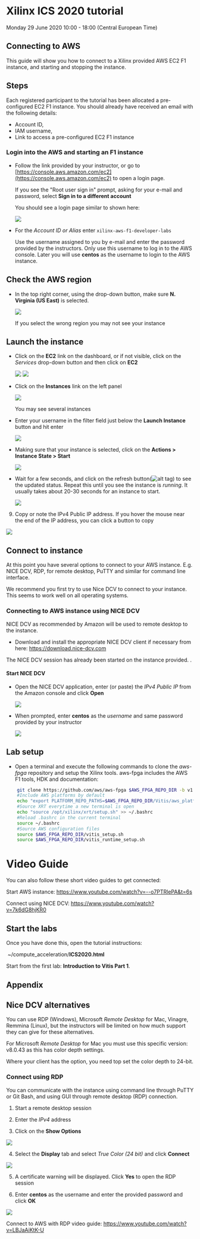 # Xilinx ICS 2020 tutorial

Monday 29 June 2020 10:00 - 18:00 (Central European Time)

## Connecting to AWS

This  guide will show you how to connect to a Xilinx provided AWS EC2 F1 instance, and starting and stopping the instance. 

## Steps
Each registered participant to the tutorial has been allocated a pre-configured EC2 F1 instance. You should already have received an email with the following details:  

- Account ID,
- IAM username,
- Link to access a pre-configured EC2 F1 instance

### Login into the AWS and starting an F1 instance

* Follow the link provided by your instructor, or go to [https://console.aws.amazon.com/ec2](https://console.aws.amazon.com/ec2) to open a login page.

  If you see the "Root user sign in" prompt, asking for your e-mail and password, select **Sign in to a different account**

  You should see a login page similar to shown here:

  ![](images/connecting_lab/FigConnectingLab-1.png)

* For the *Account ID or Alias* enter `xilinx-aws-f1-developer-labs`  

  Use the username assigned to you by e-mail and enter the password provided by the instructors. Only use this username to log in to the AWS console. Later you will use **centos** as the username to login to the AWS instance.   

## Check the AWS region

* In the top right corner, using the drop-down button, make sure **N. Virginia (US East)** is selected. 

  ![](images/connecting_lab/FigConnectingLab-3.png)

  If you select the wrong region you may not see your instance

## Launch the instance

* Click on the **EC2** link on the dashboard, or if not visible, click on the _Services_ drop-down button and then click on **EC2**

  ![](images/connecting_lab/FigConnectingLab-4-1.png)
  ![](images/connecting_lab/FigConnectingLab-4-2.png)

* Click on the **Instances** link on the left panel

  ![](images/connecting_lab/FigConnectingLab-5.png)

  You may see several instances

* Enter your username in the filter field just below the **Launch Instance** button and hit enter

  ![](images/connecting_lab/FigConnectingLab-6.png)

* Making sure that your instance is selected, click on the **Actions > Instance State > Start**

  ![](images/connecting_lab/FigConnectingLab-7.png)

* Wait for a few seconds, and click on the refresh button(![alt tag](./images/Fig-refresh.png)) to see the updated status. Repeat this until you see the instance is *running*. It usually takes about 20-30 seconds for an instance to start. 

  ![](images/connecting_lab/FigConnectingLab-8.png)

9. Copy or note the IPv4 Public IP address. If you hover the mouse near the end of the IP address, you can click a button to copy 

  ![](images/connecting_lab/FigConnectingLab-9.png)



## Connect to instance

At this point you have several options to connect to your AWS instance. E.g. NICE DCV, RDP,  for remote desktop, PuTTY and similar for command line interface.

We recommend you first try to use Nice DCV to connect to your instance. This seems to work well on all operating systems. 

### Connecting to AWS instance using NICE DCV

NICE DCV as recommended by Amazon will be used to remote desktop to the instance.

* Download and install the appropriate NICE DCV client if necessary from here: https://download.nice-dcv.com

The NICE DCV session has already been started on the instance provided. .

#### Start NICE DCV

* Open the NICE DCV application, enter (or paste) the *IPv4 Public IP* from the Amazon console and click **Open**

  ![](./images/nice_dcv.png)

* When prompted, enter **centos** as the *username* and same password provided by your instructor 

  ![](./images/nice_dcv_desktop.png)

## Lab setup

* Open a terminal and execute the following commands to clone the *aws-fpga* repository and setup the Xilinx tools. aws-fpga includes the AWS F1 tools, HDK and documentation:

```sh
    git clone https://github.com/aws/aws-fpga $AWS_FPGA_REPO_DIR -b v1.4.14
    #Include AWS platforms by default
    echo "export PLATFORM_REPO_PATHS=$AWS_FPGA_REPO_DIR/Vitis/aws_platform/xilinx_aws-vu9p-f1_shell-v04261818_201920_2/" >> ~/.bashrc
    #Source XRT everytime a new terminal is open
    echo "source /opt/xilinx/xrt/setup.sh" >> ~/.bashrc
    #Reload .bashrc in the current terminal
    source ~/.bashrc
    #Source AWS configuration files
    source $AWS_FPGA_REPO_DIR/vitis_setup.sh
    source $AWS_FPGA_REPO_DIR/vitis_runtime_setup.sh
```

# Video Guide

You can also follow these short video guides to get connected:

Start AWS instance: https://www.youtube.com/watch?v=--o7PTRlePA&t=6s

Connect using NICE DCV: https://www.youtube.com/watch?v=7k6dG8hjKR0


## Start the labs

Once you have done this, open the tutorial instructions:

​	~/compute_acceleration/**ICS2020.html** 

Start from the first lab: **Introduction to Vitis Part 1**. 



## Appendix

## Nice DCV alternatives

You can use RDP (Windows), Microsoft *Remote Desktop* for Mac, Vinagre, Remmina (Linux), but the instructors will be limited on how much support they can give for these alternatives. 

For Microsoft *Remote Desktop* for Mac you must use this specific version: v8.0.43 as this has color depth settings. 

Where your client has the option, you need top set the color depth to 24-bit. 

### Connect using RDP

You can communicate with the instance using command line through PuTTY or Git Bash, and using GUI through remote desktop (RDP) connection.

1. Start a remote desktop session

1. Enter the *IPv4* address

1. Click on the **Show Options**

  ![](./images/connecting_lab/FigConnectingLab-10.png)

4. Select the **Display** tab and select *True Color (24 bit)* and click **Connect**

  ![](./images/connecting_lab/FigConnectingLab-11.png)

5. A certificate warning will be displayed. Click **Yes** to open the RDP session

6. Enter **centos** as the username and enter the provided password and click **OK**

  ![](./images/connecting_lab/FigConnectingLab-12.png)

Connect to AWS with RDP video guide:  https://www.youtube.com/watch?v=LBJaAiKtK-U

